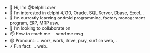 - 👋 Hi, I’m @DelphiLover
- 👀 I’m interested in delphi 4,7,10, Oracle, SQL Server, Dbase, Excel...
- 🌱 I’m currently learning android programming, factory management program, ERP, MRP usw.
- 💞️ I’m looking to collaborate on 
- 📫 How to reach me ... send me msg
- 😄 Pronouns: ...work, work, drive, pray, surf on web,..
- ⚡ Fun fact: ... web..

<!---
Delphilover/Delphilover is a ✨ special ✨ repository because its `README.md` (this file) appears on your GitHub profile.
You can click the Preview link to take a look at your changes.
--->
